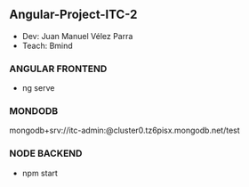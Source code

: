 ## Angular-Project-ITC-2
* Dev: Juan Manuel Vélez Parra
* Teach: Bmind

### ANGULAR FRONTEND
* ng serve

### MONDODB
mongodb+srv://itc-admin:<password>@cluster0.tz6pisx.mongodb.net/test

### NODE BACKEND
* npm start